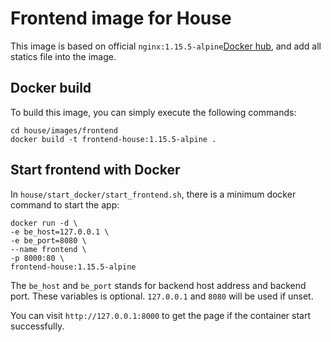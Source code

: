 # Frontend image for House

This image is based on official `nginx:1.15.5-alpine`[Docker hub](https://hub.docker.com/_/nginx/), and add all statics file into the image.

## Docker build

To build this image, you can simply execute the following commands:

```shell
cd house/images/frontend
docker build -t frontend-house:1.15.5-alpine .
``` 

## Start frontend with Docker

In `house/start_docker/start_frontend.sh`, there is a minimum docker command to start the app:

```shell
docker run -d \
-e be_host=127.0.0.1 \
-e be_port=8080 \
--name frontend \
-p 8000:80 \
frontend-house:1.15.5-alpine
```

The `be_host` and `be_port` stands for backend host address and backend port. These variables is optional. 
`127.0.0.1` and `8080` will be used if unset. 

You can visit `http://127.0.0.1:8000` to get the page if the container start successfully.


